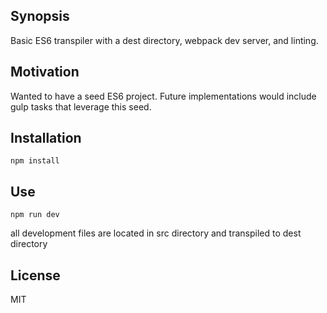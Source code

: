 ## Synopsis

Basic ES6 transpiler with a dest directory, webpack dev server, and linting.

## Motivation

Wanted to have a seed ES6 project.  Future implementations would include gulp tasks that leverage this seed.

## Installation

`npm install`

## Use

`npm run dev`

all development files are located in src directory and transpiled to dest directory

## License

MIT
